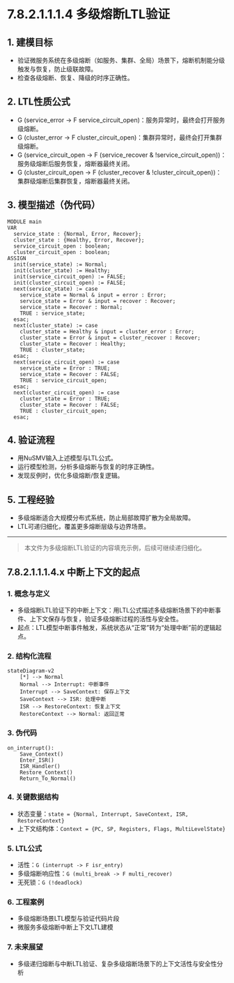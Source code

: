 # 7.8.2.1.1.1.4 多级熔断LTL验证

## 1. 建模目标

- 验证微服务系统在多级熔断（如服务、集群、全局）场景下，熔断机制能分级触发与恢复，防止级联故障。
- 检查各级熔断、恢复、降级的时序正确性。

## 2. LTL性质公式

- G (service_error -> F service_circuit_open)：服务异常时，最终会打开服务级熔断。
- G (cluster_error -> F cluster_circuit_open)：集群异常时，最终会打开集群级熔断。
- G (service_circuit_open -> F (service_recover & !service_circuit_open))：服务级熔断后服务恢复，熔断器最终关闭。
- G (cluster_circuit_open -> F (cluster_recover & !cluster_circuit_open))：集群级熔断后集群恢复，熔断器最终关闭。

## 3. 模型描述（伪代码）

```smv
MODULE main
VAR
  service_state : {Normal, Error, Recover};
  cluster_state : {Healthy, Error, Recover};
  service_circuit_open : boolean;
  cluster_circuit_open : boolean;
ASSIGN
  init(service_state) := Normal;
  init(cluster_state) := Healthy;
  init(service_circuit_open) := FALSE;
  init(cluster_circuit_open) := FALSE;
  next(service_state) := case
    service_state = Normal & input = error : Error;
    service_state = Error & input = recover : Recover;
    service_state = Recover : Normal;
    TRUE : service_state;
  esac;
  next(cluster_state) := case
    cluster_state = Healthy & input = cluster_error : Error;
    cluster_state = Error & input = cluster_recover : Recover;
    cluster_state = Recover : Healthy;
    TRUE : cluster_state;
  esac;
  next(service_circuit_open) := case
    service_state = Error : TRUE;
    service_state = Recover : FALSE;
    TRUE : service_circuit_open;
  esac;
  next(cluster_circuit_open) := case
    cluster_state = Error : TRUE;
    cluster_state = Recover : FALSE;
    TRUE : cluster_circuit_open;
  esac;
```

## 4. 验证流程

- 用NuSMV输入上述模型与LTL公式。
- 运行模型检测，分析多级熔断与恢复的时序正确性。
- 发现反例时，优化多级熔断/恢复逻辑。

## 5. 工程经验

- 多级熔断适合大规模分布式系统，防止局部故障扩散为全局故障。
- LTL可递归细化，覆盖更多熔断层级与边界场景。

---
> 本文件为多级熔断LTL验证的内容填充示例，后续可继续递归细化。

## 7.8.2.1.1.1.4.x 中断上下文的起点

### 1. 概念与定义
- 多级熔断LTL验证下的中断上下文：用LTL公式描述多级熔断场景下的中断事件、上下文保存与恢复，验证多级熔断过程的活性与安全性。
- 起点：LTL模型中断事件触发，系统状态从“正常”转为“处理中断”前的逻辑起点。

### 2. 结构化流程
```mermaid
stateDiagram-v2
    [*] --> Normal
    Normal --> Interrupt: 中断事件
    Interrupt --> SaveContext: 保存上下文
    SaveContext --> ISR: 处理中断
    ISR --> RestoreContext: 恢复上下文
    RestoreContext --> Normal: 返回正常
```

### 3. 伪代码
```pseudo
on_interrupt():
    Save_Context()
    Enter_ISR()
    ISR_Handler()
    Restore_Context()
    Return_To_Normal()
```

### 4. 关键数据结构
- 状态变量：`state = {Normal, Interrupt, SaveContext, ISR, RestoreContext}`
- 上下文结构体：`Context = {PC, SP, Registers, Flags, MultiLevelState}`

### 5. LTL公式
- 活性：`G (interrupt -> F isr_entry)`
- 多级熔断响应性：`G (multi_break -> F multi_recover)`
- 无死锁：`G (!deadlock)`

### 6. 工程案例
- 多级熔断场景LTL模型与验证代码片段
- 微服务多级熔断中断上下文LTL建模

### 7. 未来展望
- 多级递归熔断与中断LTL验证、复杂多级熔断场景下的上下文活性与安全性分析
